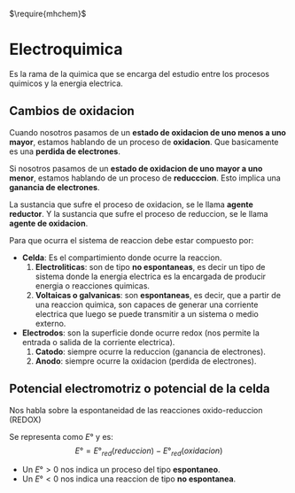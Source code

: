 $\require{mhchem}$

# Electroquimica

Es la rama de la quimica que se encarga del estudio entre los procesos quimicos y la energia electrica.

## Cambios de oxidacion

Cuando nosotros pasamos de un **estado de oxidacion de uno menos a uno mayor**, estamos hablando de un proceso de **oxidacion**. Que basicamente es una **perdida de electrones**.

Si nosotros pasamos de un **estado de oxidacion de uno mayor a uno menor**, estamos hablando de un proceso de **reducccion**. Esto implica una **ganancia de electrones**.

La sustancia que sufre el proceso de oxidacion, se le llama **agente reductor**. Y la sustancia que sufre el proceso de reduccion, se le llama **agente de oxidacion**.

Para que ocurra el sistema de reaccion debe estar compuesto por:

* **Celda**: Es el compartimiento donde ocurre la reaccion.
    1. **Electroliticas**: son de tipo **no espontaneas**, es decir un tipo de sistema donde la energia electrica es la encargada de producir energia o reacciones quimicas.
    1. **Voltaicas o galvanicas**: son **espontaneas**, es decir, que a partir de una reaccion quimica, son capaces de generar una corriente electrica que luego se puede transmitir a un sistema o medio externo.
* **Electrodos**: son la superficie donde ocurre redox (nos permite la entrada o salida de la corriente electrica).
    1. **Catodo**: siempre ocurre la reduccion (ganancia de electrones).
    1. **Anodo**: siempre ocurre la oxidacion (perdida de electrones).

## Potencial electromotriz o potencial de la celda

Nos habla sobre la espontaneidad de las reacciones oxido-reduccion (REDOX)

Se representa como $E°$ y es:
$$ E° = E°_{red}(reduccion) - E°_{red}(oxidacion) $$

* Un $E° > 0$ nos indica un proceso del tipo **espontaneo**.
* Un $E° < 0$ nos indica una reaccion de tipo **no espontanea**.
